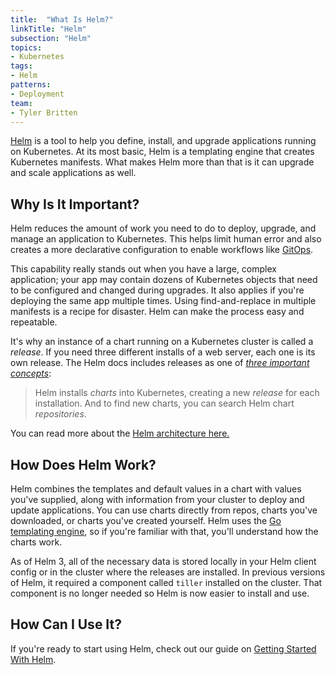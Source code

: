 ```yaml
---
title:  "What Is Helm?"
linkTitle: "Helm"
subsection: "Helm"
topics:
- Kubernetes
tags:
- Helm
patterns:
- Deployment
team:
- Tyler Britten
---
```


[Helm](https://helm.sh) is a tool to help you define, install, and upgrade applications running on Kubernetes. At its most basic, Helm is a templating engine that creates Kubernetes manifests. What makes Helm more than that is it can upgrade and scale applications as well.

## Why Is It Important?

Helm reduces the amount of work you need to do to deploy, upgrade, and manage an application to Kubernetes. This helps limit human error and also creates a more declarative configuration to enable workflows like [GitOps](https://www.weave.works/blog/what-is-gitops-really).

This capability really stands out when you have a large, complex application; your app may contain dozens of Kubernetes objects that need to be configured and changed during upgrades. 
It also applies if you're deploying the same app multiple times. Using find-and-replace in multiple manifests is a recipe for disaster. Helm can make the process easy and repeatable.

It's why an instance of a chart running on a Kubernetes cluster is called a _release_. If you need three different installs of a web server, each one is its own release. The Helm docs includes releases as one of [_three important concepts_](https://helm.sh/docs/intro/using_helm/):  

>Helm installs _charts_ into Kubernetes, creating a new _release_ for each installation. And to find new charts, you can search Helm chart _repositories_.

You can read more about the [Helm architecture here.](https://helm.sh/docs/topics/architecture/)

## How Does Helm Work?

Helm combines the templates and default values in a chart with values you've supplied, along with information from your cluster to deploy and update applications. You can use charts directly from repos, charts you've downloaded, or charts you've created yourself. Helm uses the [Go templating engine](https://golang.org/pkg/text/template/), so if you're familiar with that, you'll understand how the charts work.

As of Helm 3, all of the necessary data is stored locally in your Helm client config or in the cluster where the releases are installed. In previous versions of Helm, it required a component called `tiller` installed on the cluster. That component is no longer needed so Helm is now easier to install and use.

## How Can I Use It?

If you're ready to start using Helm, check out our guide on [Getting Started With Helm](../helm-gs).